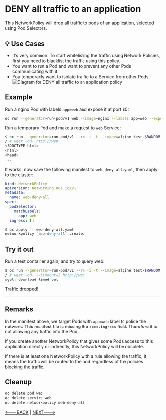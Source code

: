 # DENY all traffic to an application

This NetworkPolicy will drop all traffic to pods of an
application, selected using Pod Selectors.

## 💡 Use Cases

- It’s very common: To start whitelisting the traffic using
  Network Policies, first you need to blacklist the traffic
  using this policy.
- You want to run a Pod and want to prevent any other Pods
  communicating with it.
- You temporarily want to isolate traffic to a Service from
  other Pods.
![Diagram for DENY all traffic to an application policy](img/1.gif)

## Example

Run a nginx Pod with labels `app=web`  and expose it at port 80:

```sh
oc run --generator=run-pod/v1 web --image=nginx --labels app=web --expose --port 80
```

Run a temporary Pod and make a request to `web` Service:

```sh
$ oc run --generator=run-pod/v1 --rm -i -t --image=alpine test-$RANDOM -- sh
/ # wget -qO- http://web
<!DOCTYPE html>
<html>
<head>
...
```

It works, now save the following manifest to `web-deny-all.yaml`,
then apply to the cluster:

```yaml
kind: NetworkPolicy
apiVersion: networking.k8s.io/v1
metadata:
  name: web-deny-all
spec:
  podSelector:
    matchLabels:
      app: web
  ingress: []
```

```sh
$ oc apply -f web-deny-all.yaml
networkpolicy "web-deny-all" created
```

## Try it out

Run a test container again, and try to query web:

```sh
$ oc run --generator=run-pod/v1 --rm -i -t --image=alpine test-$RANDOM -- sh
/ # wget -qO- --timeout=2 http://web
wget: download timed out
```

Traffic dropped!

-----

## Remarks

In the manifest above, we target Pods with `app=web` label to police the
network. This manifest file is missing the `spec.ingress` field. Therefore it is
not allowing any traffic into the Pod.

If you create another NetworkPolicy that gives some Pods access to this
application directly or indirectly, this NetworkPolicy will be obsolete.

If there is at least one NetworkPolicy with a rule allowing the traffic, it
means the traffic will be routed to the pod regardless of the policies blocking
the traffic.

## Cleanup

```sh
oc delete pod web
oc delete service web
oc delete networkpolicy web-deny-all
```

[<---BACK](00-create-cluster.md) | [NEXT--->](02-limit-traffic-to-an-application.md)

